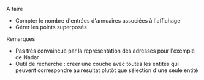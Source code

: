 <p>A faire</p>
<ul>
<li>Compter le nombre d'entrées d'annuaires associées à l'affichage</li>
<li>Gérer les points superposés</li>
</ul>
<p>Remarques</p>
<ul>
<li>Pas très convaincue par la représentation des adresses pour l'exemple de Nadar</li>
<li>Outil de recherche : créer une couche avec toutes les entités qui peuvent correspondre au résultat plutôt que sélection d'une seule entité</li>
</ul>